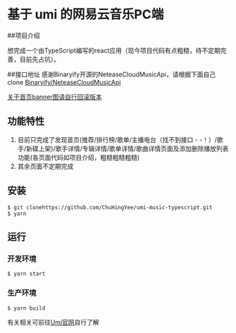 # 基于 umi 的网易云音乐PC端

##项目介绍

想完成一个由TypeScript编写的react应用（现今项目代码有点粗糙，待不定期完善，目前先占坑）。

##接口地址
感谢Binaryify开源的NeteaseCloudMusicApi，请根据下面自己clone
[Binaryify/NeteaseCloudMusicApi](https://github.com/Binaryify/NeteaseCloudMusicApi)

[关于首页banner图请自行回滚版本](https://github.com/Binaryify/NeteaseCloudMusicApi/issues/435)

## 功能特性

1. 目前只完成了发现首页(推荐/排行榜/歌单/主播电台（找不到接口 - -！）/歌手/新碟上架)/歌手详情/专辑详情/歌单详情/歌曲详情页面及添加删除播放列表功能(各页面代码如项目介绍，粗糙粗糙粗糙)
2. 其余页面不定期完成

## 安装

```shell
$ git clonehttps://github.com/ChuHingYee/umi-music-typescript.git
$ yarn
```

## 运行

### 开发环境

```shell
$ yarn start
```

### 生产环境

```shell
$ yarn build
```

有关相关可前往[Umi官网](https://umijs.org/)自行了解